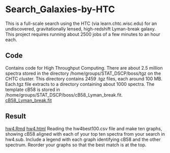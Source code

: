 # Search_Galaxies-by-HTC
This is a full-scale search using the HTC (via learn.chtc.wisc.edu) for an undiscovered, gravitationally lensed, high-redshift Lyman-break galaxy. This project requires running about 2500 jobs of a few minutes to an hour each. 

## Code 
Contains code for High Throughput Computing.
There are about 2.5 million spectra stored in the directory /home/groups/STAT_DSCP/boss/tgz on the CHTC cluster. This directory contains 2459 .tgz files, each around 100 MB. Each.tgz file extracts to a directory containing about 1000 spectra. The template cB58 is stored in /home/groups/STAT_DSCP/boss/cB58_Lyman_break.fit. [cB58_Lyman_break.fit](Data/cB58_Lyman_break.fit)

## Result
[hw4.Rmd](Result/hw4.Rmd)  [hw4.html](Result/hw4.html) Reading the hw4best100.csv file and make ten graphs, showing cB58 aligned with each of your top ten spectra from your search in hw4.sub. Include a legend with each graph identifying cB58 and the other spectrum. Reorder your graphs so that the best match is at the top.

